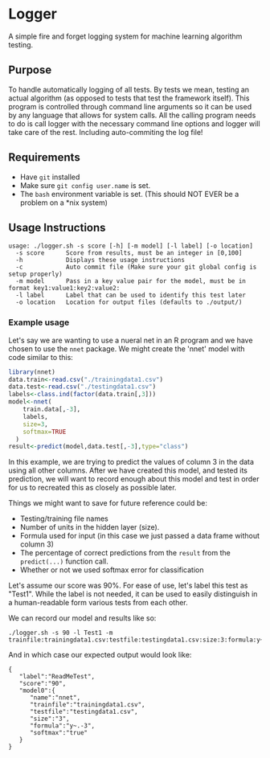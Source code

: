 # Logger
A simple fire and forget logging system for machine learning algorithm testing.
## Purpose
To handle automatically logging of all tests.
By tests we mean, testing an actual algorithm (as opposed to tests that test the framework itself). This program is controlled through command line arguments so it can be used by any language that allows for system calls. All the calling program needs to do is call logger with the necessary command line options and logger will take care of the rest. Including auto-commiting the log file!

## Requirements
- Have `git` installed
- Make sure `git config user.name` is set.
- The `bash` environment variable is set. (This should NOT EVER be a problem on a *nix system)

## Usage Instructions
```
usage: ./logger.sh -s score [-h] [-m model] [-l label] [-o location]
  -s score      Score from results, must be an integer in [0,100]
  -h            Displays these usage instructions
  -c            Auto commit file (Make sure your git global config is setup properly)
  -m model      Pass in a key value pair for the model, must be in format key1:value1:key2:value2:
  -l label      Label that can be used to identify this test later
  -o location   Location for output files (defaults to ./output/)
```

### Example usage
Let's say we are wanting to use a nueral net in an R program and we have chosen to use the `nnet` package.
We might create the 'nnet' model with code similar to this:
```R
library(nnet)
data.train<-read.csv("./trainingdata1.csv")
data.test<-read.csv("./testingdata1.csv")
labels<-class.ind(factor(data.train[,3]))
model<-nnet(
    train.data[,-3],
    labels,
    size=3,
    softmax=TRUE
  )
result<-predict(model,data.test[,-3],type="class")
```
In this example, we are trying to predict the values of column 3 in the data using all other columns.
After we have created this model, and tested its prediction, we will want to record enough about this model and test in order for us to recreated this as closely as possible later.

Things we might want to save for future reference could be:
- Testing/training file names
- Number of units in the hidden layer (size).
- Formula used for input (in this case we just passed a data frame without column 3)
- The percentage of correct predictions from the `result` from the `predict(...)` function call.
- Whether or not we used softmax error for classification

Let's assume our score was 90%.
For ease of use, let's label this test as "Test1". While the label is not needed, it can be used to easily distinguish in a human-readable form various tests from each other.

We can record our model and results like so:
```
./logger.sh -s 90 -l Test1 -m trainfile:trainingdata1.csv:testfile:testingdata1.csv:size:3:formula:y~.-3:softmax:true
```
And in which case our expected output would look like:
```
{  
   "label":"ReadMeTest",
   "score":"90",
   "model0":{  
      "name":"nnet",
      "trainfile":"trainingdata1.csv",
      "testfile":"testingdata1.csv",
      "size":"3",
      "formula":"y~.-3",
      "softmax":"true"
   }
}
```
